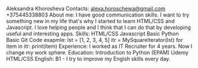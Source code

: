 Aleksandra Khorosheva
Contacts: 
alexa.horoschewa@gmail.com 
+375445338803
About me:
I have good communication skills. I want to try something new in my life that's why I started to learn HTML/CSS and Javascript.
I love helping people and I think that I can do that by developing useful and interesting apps.
Skills: 
  HTML/CSS
  Javascript Basic
  Python Basic
  Git
Code exapmle: 
lst = [1, 2, 3, 4, 5]
itr = MySquareIterator(lst)
for item in itr:
    print(item)
Experience: I worked as IT Recruiter for 4 years. Now I change my work sphere.
Education: 
Introduction to Python (EPAM)
Udemy HTML/CSS
English: 
B1 - I try to improve my Engish skills every day.

  
  
